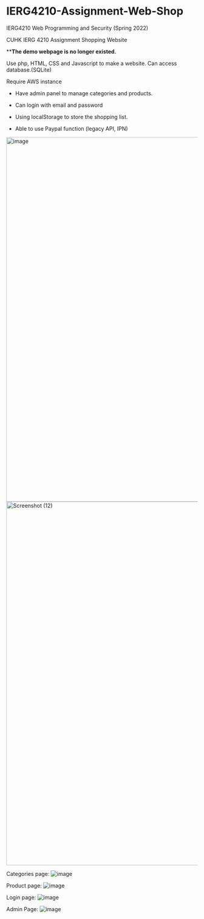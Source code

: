 # IERG4210-Assignment-Web-Shop
IERG4210 Web Programming and Security (Spring 2022)

CUHK IERG 4210 Assignment Shopping Website

****The demo webpage is no longer existed.**

Use php, HTML, CSS and Javascript to make a website. Can access database.(SQLite)

Require AWS instance

- Have admin panel to manage categories and products.

- Can login with email and password

- Using localStorage to store the shopping list.

- Able to use Paypal function (legacy API, IPN)

<img width="960" alt="image" src="https://user-images.githubusercontent.com/60846680/160234959-d85b8e9f-63a5-4699-a0dd-b2fa55b8e14e.png">

<img width="958" alt="Screenshot (12)" src="https://user-images.githubusercontent.com/60846680/160235231-549b6ef1-a634-4a11-9dce-e13000356792.png">

Categories page:
![image](https://user-images.githubusercontent.com/60846680/160236948-313c32f4-21b8-48cb-a45d-7e96917ea5ad.png)

Product page:
![image](https://user-images.githubusercontent.com/60846680/160236958-8850d5c1-ecc2-48e8-bf5f-8e726748d99c.png)


Login page:
![image](https://user-images.githubusercontent.com/60846680/160236876-2f985440-5d02-458a-9d2b-1c6807bd18c8.png)


Admin Page:
![image](https://user-images.githubusercontent.com/60846680/160236902-69490d45-ebd9-4ce3-a520-2af2fbc36c76.png)



